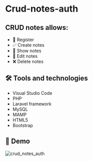 # Crud-notes-auth

## CRUD notes allows:

* 🔑 Register
* ✅ Create notes
* 📍 Show notes
* 📝 Edit notes
* ❌ Delete notes


##  🛠 Tools and technologies


* Visual Studio Code
* PHP 
* Laravel framework
* MySQL
* MAMP
* HTML5
* Bootstrap


##  🎥 Demo


![crud_notes_auth](https://user-images.githubusercontent.com/92213020/164464637-dcd551ff-91df-4aa9-9730-3a8ad9d4b402.gif)

